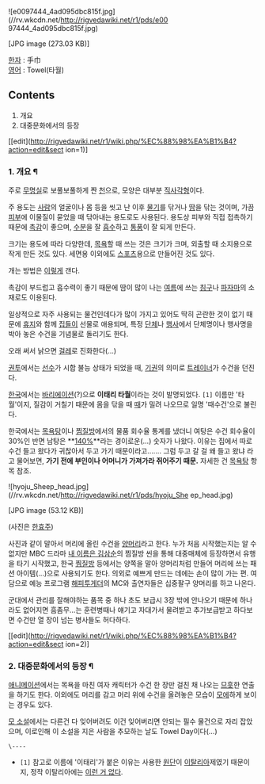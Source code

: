 ![e0097444_4ad095dbc815f.jpg](//rv.wkcdn.net/http://rigvedawiki.net/r1/pds/e00
97444_4ad095dbc815f.jpg)

[JPG image (273.03 KB)]

[한자](%ED%95%9C%EC%9E%90.md) : 手巾  
[영어](%EC%98%81%EC%96%B4.md) : Towel(타월)

## Contents

    

1. 개요 
2. 대중문화에서의 등장 

[[edit](http://rigvedawiki.net/r1/wiki.php/%EC%88%98%EA%B1%B4?action=edit&sect
ion=1)]

### 1. 개요 ¶

주로 [무명실](%EB%AC%B4%EB%AA%85%EC%8B%A4.md)로 보풀보풀하게 짠 [천](%EC%B2%9C.md)으로,
모양은 대부분 [직사각형](%EC%A7%81%EC%82%AC%EA%B0%81%ED%98%95.md)이다.

  

주 용도는 [사람](%EC%82%AC%EB%9E%8C.md)의 얼굴이나 몸 등을 씻고 난 이후
[물기](%EB%AC%BC%EA%B8%B0.md)를 닦거나 [땀](%EB%95%80.md)을 닦는 것이며, 가끔
[피부](%ED%94%BC%EB%B6%80.md)에 이물질이 묻었을 때 닦아내는 용도로도 사용된다. 용도상 피부와 직접 접촉하기 때문에
[촉감](%EC%B4%89%EA%B0%90.md)이 좋으며, [수분](%EC%88%98%EB%B6%84.md)을 잘
[흡수](%ED%9D%A1%EC%88%98.md)하고 [통풍](%ED%86%B5%ED%92%8D.md)이 잘 되게 만든다.

  

크기는 용도에 따라 다양한데, [목욕](%EB%AA%A9%EC%9A%95.md)할 때 쓰는 것은 크기가 크며, 외출할 때 소지용으로
작게 만든 것도 있다. 세면용 이외에도 [스포츠](%EC%8A%A4%ED%8F%AC%EC%B8%A0.md)용으로 만들어진 것도 있다.

  

개는 방법은
[이렇게](http://blog.naver.com/PostView.nhn?blogId=153_pop&logNo=70172648419) 갠다.

  

촉감이 부드럽고 흡수력이 좋기 때문에 땀이 많이 나는 [여름](%EC%97%AC%EB%A6%84.md)에 쓰는
[침구](%EC%B9%A8%EA%B5%AC.md)나 [파자마](%ED%8C%8C%EC%9E%90%EB%A7%88.md)의 소재로도
이용된다.

  

일상적으로 자주 사용되는 물건인데다가 많이 가지고 있어도 딱히 곤란한 것이 없기 때문에
[휴지](%ED%9C%B4%EC%A7%80.md)와 함께 [집들이](%EC%A7%91%EB%93%A4%EC%9D%B4.md)
선물로 애용되며, 특정 [단체](%EB%8B%A8%EC%B2%B4.md)나 [행사](%ED%96%89%EC%82%AC.md)에서
단체명이나 행사명을 박아 놓은 수건을 기념물로 돌리기도 한다.

  

오래 써서 낡으면 [걸레](%EA%B1%B8%EB%A0%88.md)로 진화한다(...)

  

[권투](%EA%B6%8C%ED%88%AC.md)에서는 [선수](%EC%84%A0%EC%88%98.md)가 시합 불능 상태가
되었을 때, [기권](%EA%B8%B0%EA%B6%8C.md)의 의미로
[트레이너](%ED%8A%B8%EB%A0%88%EC%9D%B4%EB%84%88.md)가 수건을 던진다.

  

[한국](%ED%95%9C%EA%B5%AD.md)에서는
[바리에이션](%EB%B0%94%EB%A6%AC%EC%97%90%EC%9D%B4%EC%85%98.md)(?)으로 **이태리
타월**이라는 것이 발명되었다. `[1]` 이름만 '타월'이지, 질감이 거칠기 때문에 몸을 닦을 때 [때](%EB%95%8C.md)가
밀려 나오므로 일명 '때수건'으로 불린다.

  

한국에서는 [목욕탕](%EB%AA%A9%EC%9A%95%ED%83%95.md)이나
[찜질방](%EC%B0%9C%EC%A7%88%EB%B0%A9.md)에서의 물품 회수율 통계를 냈더니 여탕은 수건 회수율이 30%인 반면
남탕은 **[140%](140%25.md)**라는 경이로운(...) 숫자가 나왔다. 이유는 집에서 따로 수건 들고 왔다가 귀찮아서 두고
가기 때문이라고……. 그럼 두고 갈 걸 왜 들고 왔냐 라고 물어보면, **가기 전에 부인이나 어머니가 가져가라 쥐어주기 때문.** 자세한 건
[목욕탕](%EB%AA%A9%EC%9A%95%ED%83%95.md) 항목 참조.

  

![hyoju_Sheep_head.jpg](//rv.wkcdn.net/http://rigvedawiki.net/r1/pds/hyoju_She
ep_head.jpg)

[JPG image (53.12 KB)]

  
(사진은 [한효주](%ED%95%9C%ED%9A%A8%EC%A3%BC.md))

  

사진과 같이 말아서 머리에 올린 수건을 [양머리](%EC%96%91%EB%A8%B8%EB%A6%AC.md)라고 한다. 누가 처음
시작했는지는 알 수 없지만 MBC 드라마 [내 이름은 김삼순](%EB%82%B4%20%EC%9D%B4%EB%A6%84%EC%9D%80%20%EA%B9%80%EC%82%BC%EC%88%9C.md)의 찜질방 씬을 통해 대중매체에 등장하면서 유행을 타기 시작했고, 한국
[찜질방](%EC%B0%9C%EC%A7%88%EB%B0%A9.md) 등에서는 양쪽을 말아 양머리처럼 만들어 머리에 쓰는 패션
아이템(…)으로 사용되기도 한다. 의외로 예쁘게 만드는 데에는 손이 많이 가는 편. 여담으로 예능 프로그램
[해피투게더](%ED%95%B4%ED%94%BC%ED%88%AC%EA%B2%8C%EB%8D%94.md)의 MC와 출연자들은 십중팔구
양머리를 하고 나온다.

  

군대에서 관리를 잘해야하는 품목 중 하나 초도 보급시 3장 밖에 안나오기 때문에 하나라도 없어지면 흠좀무...는 훈련병때나 얘기고 자대가서
물려받고 추가보급받고 하다보면 수건만 열 장이 넘는 병사들도 허다하다.

  

[[edit](http://rigvedawiki.net/r1/wiki.php/%EC%88%98%EA%B1%B4?action=edit&sect
ion=2)]

### 2. 대중문화에서의 등장 ¶

[애니메이션](%EC%95%A0%EB%8B%88%EB%A9%94%EC%9D%B4%EC%85%98.md)에서는 목욕을 마친 여자 캐릭터가
수건 한 장만 걸친 채 나오는 [므흣](%EB%AF%80%ED%9D%A3.md)한 연출을 하기도 한다. 이외에도 머리를 감고 머리 위에
수건을 올려놓은 모습이 [모에](%EB%AA%A8%EC%97%90.md)하게 보이는 경우도 있다.

  

[모 소설](%EC%9D%80%ED%95%98%EC%88%98%EB%A5%BC%20%EC%97%AC%ED%96%89%ED%95%98%EB%8A%94%20%ED%9E%88%EC%B9%98%ED%95%98%EC%9D%B4%EC%BB%A4%EB%A5%BC%20%EC%9C%84%ED%95%9C%20%EC%95%88%EB%82%B4%EC%84%9C.md)에서는 다른건 다 잊어버려도 이건 잊어버리면 안되는 필수 물건으로
자리 잡았으며, 이로인해 이 소설을 지은 사람을 추모하는 날도 Towel Day이다(...)

`\----`

  * `[1]` 참고로 이름에 '이태리'가 붙은 이유는 사용한 [원단](%EC%9B%90%EB%8B%A8.md)이 [이탈리아](%EC%9D%B4%ED%83%88%EB%A6%AC%EC%95%84.md)제였기 때문이지, 정작 이탈리아에는 [이런 거 없다](%EA%B7%B8%EB%9F%B0%20%EA%B1%B0%20%EC%97%86%EB%8B%A4.md).

